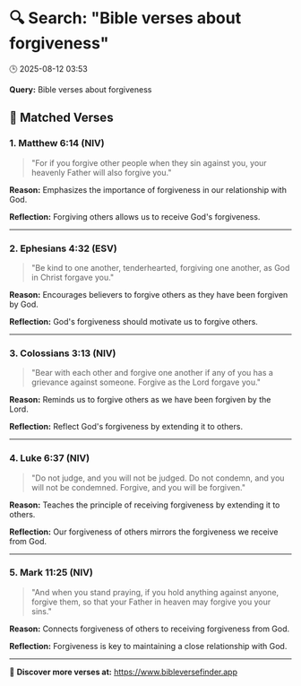 # 🔍 Search: "Bible verses about forgiveness"
🕒 2025-08-12 03:53

**Query:** Bible verses about forgiveness

## 📖 Matched Verses

### 1. Matthew 6:14 (NIV)
> "For if you forgive other people when they sin against you, your heavenly Father will also forgive you."

**Reason:** Emphasizes the importance of forgiveness in our relationship with God.

**Reflection:** Forgiving others allows us to receive God's forgiveness.

---

### 2. Ephesians 4:32 (ESV)
> "Be kind to one another, tenderhearted, forgiving one another, as God in Christ forgave you."

**Reason:** Encourages believers to forgive others as they have been forgiven by God.

**Reflection:** God's forgiveness should motivate us to forgive others.

---

### 3. Colossians 3:13 (NIV)
> "Bear with each other and forgive one another if any of you has a grievance against someone. Forgive as the Lord forgave you."

**Reason:** Reminds us to forgive others as we have been forgiven by the Lord.

**Reflection:** Reflect God's forgiveness by extending it to others.

---

### 4. Luke 6:37 (NIV)
> "Do not judge, and you will not be judged. Do not condemn, and you will not be condemned. Forgive, and you will be forgiven."

**Reason:** Teaches the principle of receiving forgiveness by extending it to others.

**Reflection:** Our forgiveness of others mirrors the forgiveness we receive from God.

---

### 5. Mark 11:25 (NIV)
> "And when you stand praying, if you hold anything against anyone, forgive them, so that your Father in heaven may forgive you your sins."

**Reason:** Connects forgiveness of others to receiving forgiveness from God.

**Reflection:** Forgiveness is key to maintaining a close relationship with God.

---

🔗 **Discover more verses at:** https://www.bibleversefinder.app
